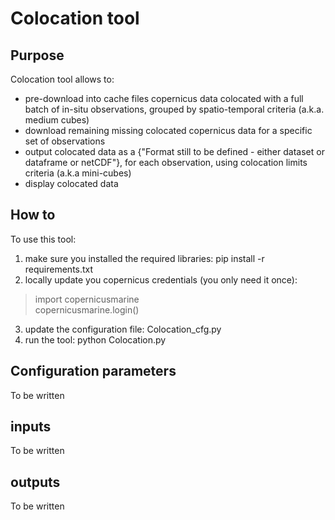 # Colocation tool

## Purpose
Colocation tool allows to:
- pre-download into cache files copernicus data colocated with a full batch of in-situ observations, grouped by spatio-temporal criteria (a.k.a. medium cubes)
- download remaining missing colocated copernicus data for a specific set of observations
- output colocated data as a {"Format still to be defined - either dataset or dataframe or netCDF"}, for each observation, using colocation limits criteria (a.k.a mini-cubes)
- display colocated data

## How to
To use this tool:
1) make sure you installed the required libraries: pip install -r requirements.txt
2) locally update you copernicus credentials (you only need it once):<br>
> import copernicusmarine <br> copernicusmarine.login()

3) update the configuration file: Colocation_cfg.py
4) run the tool:
python Colocation.py

## Configuration parameters
To be written

## inputs
To be written

## outputs
To be written
